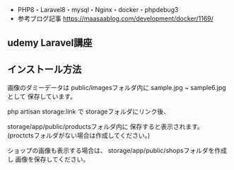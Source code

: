 - PHP8・Laravel8・mysql・Nginx・docker・phpdebug3
- 参考ブログ記事
https://maasaablog.com/development/docker/1169/

## udemy Laravel講座

## インストール方法

画像のダミーデータは
public/imagesフォルダ内に
sample.jpg ~ sample6.jpgとして
保存しています。

php artisan storage:link で
storageフォルダにリンク後、

storage/app/public/productsフォルダ内に
保存すると表示されます。
(proctctsフォルダがない場合は作成してください。)

ショップの画像も表示する場合は、
storage/app/public/shopsフォルダを作成し
画像を保存してください。
